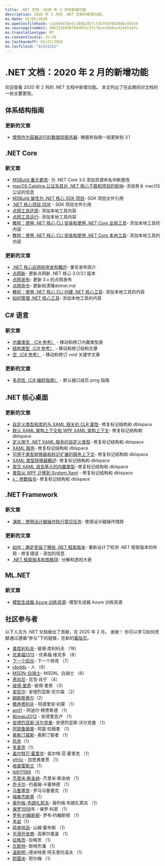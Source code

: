 ```yaml
---
title: .NET 文档：2020 年 2 月的新增功能
description: 2020 年 2 月的 .NET 文档中新增功能。
ms.date: 03/02/2020
ms.openlocfilehash: c1a564878e5c1868285fcf2bf6d7862048c9555d
ms.sourcegitcommit: 99b153b93bf94d0fecf7c7bcecb58ac424dfa47c
ms.translationtype: MT
ms.contentlocale: zh-CN
ms.lasthandoff: 03/25/2020
ms.locfileid: "81433312"
---
```

# <a name="net-docs-whats-new-for-february-2020"></a>.NET 文档：2020 年 2 月的新增功能

欢迎查看 2020 年 2 月的 .NET 文档中新增功能。 本文列出了在此期间对文档的一些主要更改。

## <a name="architecture-guides"></a>体系结构指南

### <a name="updated-articles"></a>更新的文章

- [使用作为容器运行的数据库服务器](../architecture/microservices/multi-container-microservice-net-applications/database-server-container.md)- 微服务指南一般更新到 3.1

## <a name="net-core"></a>.NET Core

### <a name="new-articles"></a>新文章

- [MSBuild 重大更改](../core/compatibility/msbuild.md)- 为 .NET Core 3.0 添加资源命名中断更改
- [macOS Catalina 公证及其对 .NET 核心下载和项目的影响](../core/install/macos-notarization-issues.md)- 添加有关 macOS 公证的信息
- [MSBuild 属性为 .NET 核心 SDK 项目](../core/project-sdk/msbuild-props.md)- SDK 项目文件引用
- [.NET 核心项目 SDK](../core/project-sdk/overview.md) - SDK 项目文件引用
- [点网工具还原](../core/tools/dotnet-tool-restore.md)- 添加本地工具内容
- [点网工具运行](../core/tools/dotnet-tool-run.md)- 添加本地工具内容
- [教程：使用 .NET 核心 CLI 安装和使用 .NET Core 全局工具](../core/tools/global-tools-how-to-use.md)- 添加本地工具的内容
- [教程：使用 .NET 核心 CLI 安装和使用 .NET Core 本地工具](../core/tools/local-tools-how-to-use.md)- 添加本地工具的内容

### <a name="updated-articles"></a>更新的文章

- [.NET 核心应用程序发布概述](../core/deploying/index.md)- 重写发布简介
- [点网新](../core/tools/dotnet-new.md)- 更新点网新 .NET 核心 3.0/3.1 版本
- [点网发布](../core/tools/dotnet-publish.md)- 更新 3.x 的点网发布
- [点网命令](../core/tools/dotnet.md)- 更新和清理dotnet.md
- [教程：使用 .NET 核心 CLI 创建 .NET 核心工具](../core/tools/global-tools-how-to-create.md)- 添加本地工具的内容
- [如何管理 .NET 核心工具](../core/tools/global-tools.md)- 添加本地工具的内容

## <a name="c-language"></a>C# 语言

### <a name="new-articles"></a>新文章

- [内置类型 （C# 参考）](../csharp/language-reference/builtin-types/built-in-types.md) - 移动和修订内置类型表
- [结构类型（C# 参考）](../csharp/language-reference/builtin-types/struct.md) - 移动和修订结构文章
- [空（C# 参考）](../csharp/language-reference/builtin-types/void.md) - 移动和修订 void 关键字文章

### <a name="updated-articles"></a>更新的文章

- [多态性（C# 编程指南）](../csharp/programming-guide/classes-and-structs/polymorphism.md) - 默认接口成员 prog 指南

## <a name="net-core-desktop"></a>.NET 核心桌面

### <a name="updated-articles"></a>更新的文章

- [自定义类型和库的与 XAML 相关的 CLR 属性](../desktop-wpf/xaml-services/clr-attributes-with-custom-types-and-libraries.md)- 修复标记结构和 dblspace
- [默认 XAML 架构上下文和 WPF XAML 架构上下文](../desktop-wpf/xaml-services/default-schema-context.md)- 修复标记结构和 dblspace
- [定义用于 .NET XAML 服务的自定义类型](../desktop-wpf/xaml-services/define-custom-types.md)- 修复标记结构和 dblspace
- [XAML 服务](../desktop-wpf/xaml-services/index.md)- 修复标记结构和 dblspace
- [可用于类型转换器和标记扩展的服务上下文](../desktop-wpf/xaml-services/service-contexts-with-type-converters-and-markup-extensions.md)- 修复标记结构和 dblspace
- [XAML 类型转换器概述](../desktop-wpf/xaml-services/type-converters-overview.md)- 修复标记结构和 dblspace
- [常见 XAML 语言基元的内置类型](../desktop-wpf/xaml-services/types-for-primitives.md)- 修复标记结构和 dblspace
- [类型从 WPF 迁移到 System.Xaml](../framework/wpf/advanced/types-migrated-from-wpf-to-system.md) - 修复标记结构和 dblspace
- [x：参数指令](../desktop-wpf/xaml-services/xarguments-directive.md)- 修复标记结构和 dblspace

## <a name="net-framework"></a>.NET Framework

### <a name="new-articles"></a>新文章

- [演练：使用设计器操作执行常见任务](../framework/winforms/controls/perform-common-tasks-design-actions.md)- 使用设计器操作措辞

### <a name="updated-articles"></a>更新的文章

- [如何：确定安装了哪些 .NET 框架版本](../framework/migration-guide/how-to-determine-which-versions-are-installed.md)- 重新设计了检测 .NET 框架版本的布局 - 修复错误 - 添加的信息
- [.NET 框架版本和依赖项](../framework/migration-guide/versions-and-dependencies.md)- 分解和透视大表

## <a name="mlnet"></a>ML.NET

### <a name="new-articles"></a>新文章

- [模型生成器 Azure 训练资源](../machine-learning/resources/azure-training-concepts-model-builder.md)- 模型生成器 Azure 训练资源

## <a name="community-contributors"></a>社区参与者

以下人员为 .NET 文档做出了贡献，在 2020 年 2 月。 谢谢！ 你可以学习如何贡献通过遵循"参与"下的链接，在新的[着陆页](index.yml)。

- [普库利科夫](https://github.com/pkulikov)- 彼得·库利科夫 （19）
- [优素福1313](https://github.com/Youssef1313) - 优素福·维克多 （8）
- [下一个回合](https://github.com/NextTurn)- 下一个转弯 （7）
- [jdodds](https://github.com/jdodds) - 人 （6）
- [MSDN-白骑士](https://github.com/MSDN-WhiteKnight)- MSDN。白骑士 （6）
- [恩肖尼](https://github.com/nschonni)- 尼克·肖宁 （4）
- [彼得·里奇](https://github.com/peteraritchie)- 彼得·里奇 （3）
- [安尼尔](https://github.com/andnil)- 安德烈亚斯·尼尔森 （2）
- [姆斯斯蒂尔](https://github.com/mssteele)（2）
- [赡养费808](https://github.com/alimon808) - 阿德里安·利蒙 （1）
- [am11](https://github.com/am11) - 阿迪尔·穆贾希德 （1）
- [和realu2012](https://github.com/andrealu2012) - 安德里亚卢 （1）
- [安德烈亚斯·沃尔克曼](https://github.com/AndreasVolkmann)- 安德烈亚斯·沃尔克曼 （1）
- [阿瑟鲁姆普](https://github.com/arthurrump)- 阿瑟·拉姆普 （1）
- [奥斯汀威斯](https://github.com/AustinWise)- 奥斯汀智者 （1）
- [风井](https://github.com/csrowell)（1）
- [多里克](https://github.com/doterik)（1）
- [盖尔特万·霍里克](https://github.com/GeertvanHorrik)- 盖尔特·范·霍里克 （1）
- [gfritz](https://github.com/gfritz) - 加思弗里茨 （1）
- [格普雷斯兰](https://github.com/gpresland)（1）
- [jb817566](https://github.com/jb817566) （1）
- [杰里米·斯金纳](https://github.com/JeremySkinner)- 杰里米·斯金纳 （1）
- [乔卡尔](https://github.com/joacar)- 约基姆·卡塞林德 （1）
- [马鲁塞克](https://github.com/Marusyk)- 罗马马鲁塞克 （1）
- [梅奥杰斯蒂](https://github.com/meowjesty)（1）
- [奥列格-布朗扎耶夫](https://github.com/oleg-bronzhaiev)- 奥列格·布朗扎耶夫 （1）
- [保罗1956](https://github.com/paul1956)年 - 保罗·科恩 （1）
- [罗布·约翰斯顿](https://github.com/RobJohnston)- 罗布·约翰斯顿 （1）
- [羊岩](https://github.com/SheepRock)（1）
- [简单样品](https://github.com/SimpleSamples)- 山姆·霍布斯 （1）
- [平滑开发商](https://github.com/smoothdeveloper)- 高蒂尔塞盖 （1）
- [拉格贡](https://github.com/Theraggon)- 拉格贡 （1）
- [瓦斯特](https://github.com/wast)- 斯特杰潘 （1）
- [温斯明 -](https://github.com/WindOfMind)德米特里·阿夫里托诺夫 （1）
- [耶雷米](https://github.com/yeremee)- 耶尔梅 （1）
